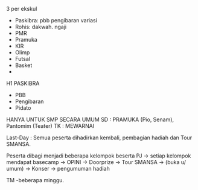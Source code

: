 
3 per ekskul 

- Paskibra: pbb pengibaran variasi
- Rohis: dakwah. ngaji
- PMR
- Pramuka
- KIR
- Olimp
- Futsal
- Basket
- 

H1
PASKIBRA
- PBB
- Pengibaran
- Pidato

HANYA UNTUK SMP SECARA UMUM
SD : PRAMUKA (Pio, Senam), Pantomim (Teater)
TK : MEWARNAI 

Last-Day : Semua peserta dihadirkan kembali, pembagian hadiah dan Tour SMANSA.

Peserta dibagi menjadi beberapa kelompok beserta PJ -> setiap kelompok mendapat basecamp -> OPINI -> Doorprize -> Tour SMANSA -> (buka u/ umum) -> Konser -> pengumuman hadiah 

TM -beberapa minggu.
